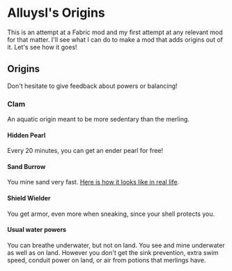 # Alluysl's Origins

This is an attempt at a Fabric mod and my first attempt at any relevant mod for that matter. I'll see what I can do to make a mod that adds origins out of it. Let's see how it goes!

## Origins

Don't hesitate to give feedback about powers or balancing!

### Clam

An aquatic origin meant to be more sedentary than the merling.

#### Hidden Pearl

Every 20 minutes, you can get an ender pearl for free!

#### Sand Burrow

You mine sand very fast. [Here is how it looks like in real life](https://youtu.be/S6FnmoB6ptA).

#### Shield Wielder

You get armor, even more when sneaking, since your shell protects you.

#### Usual water powers

You can breathe underwater, but not on land. You see and mine underwater as well as on land. However you don't get the sink prevention, extra swim speed, conduit power on land, or air from potions that merlings have.